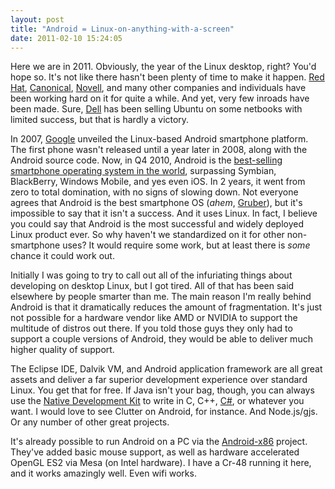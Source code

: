```yaml
---
layout: post
title: "Android = Linux-on-anything-with-a-screen"
date: 2011-02-10 15:24:05
---
```


Here we are in 2011. Obviously, the year of the Linux desktop, right? You'd hope so. It's not like there hasn't been plenty of time to make it happen. [Red Hat](http://redhat.com), [Canonical](http://canonical.com), [Novell](http://novell.com), and many other companies and individuals have been working hard on it for quite a while. And yet, very few inroads have been made. Sure, [Dell](http://dell.com/ubuntu) has been selling Ubuntu on some netbooks with limited success, but that is hardly a victory.

In 2007, [Google](http://google.com) unveiled the Linux-based Android smartphone platform. The first phone wasn't released until a year later in 2008, along with the Android source code. Now, in Q4 2010, Android is the [best-selling smartphone operating system in the world](http://uk.reuters.com/article/2011/01/31/oukin-uk-google-nokia-idUKTRE70U1YT20110131), surpassing Symbian, BlackBerry, Windows Mobile, and yes even iOS. In 2 years, it went from zero to total domination, with no signs of slowing down. Not everyone agrees that Android is the best smartphone OS (*ahem*, [Gruber](http://daringfireball.net)), but it's impossible to say that it isn't a success. And it uses Linux. In fact, I believe you could say that Android is the most successful and widely deployed Linux product ever. So why haven't we standardized on it for other non-smartphone uses? It would require some work, but at least there is *some* chance it could work out.

Initially I was going to try to call out all of the infuriating things about developing on desktop Linux, but I got tired. All of that has been said elsewhere by people smarter than me. The main reason I'm really behind Android is that it dramatically reduces the amount of fragmentation. It's just not possible for a hardware vendor like AMD or NVIDIA to support the multitude of distros out there. If you told those guys they only had to support a couple versions of Android, they would be able to deliver much higher quality of support.

The Eclipse IDE, Dalvik VM, and Android application framework are all great assets and deliver a far superior development experience over standard Linux. You get that for free. If Java isn't your bag, though, you can always use the [Native Development Kit](http://developer.android.com/sdk/ndk/index.html) to write in C, C++, [C#](http://monodroid.net/), or whatever you want. I would love to see Clutter on Android, for instance. And Node.js/gjs. Or any number of other great projects.

It's already possible to run Android on a PC via the [Android-x86](http://www.android-x86.org/) project. They've added basic mouse support, as well as hardware accelerated OpenGL ES2 via Mesa (on Intel hardware). I have a Cr-48 running it here, and it works amazingly well. Even wifi works.